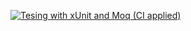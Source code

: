 [![Tesing with xUnit and Moq (CI applied)](https://github.com/ngckinhluan/EduManage/actions/workflows/script-ci.yml/badge.svg)](https://github.com/ngckinhluan/EduManage/actions/workflows/script-ci.yml)